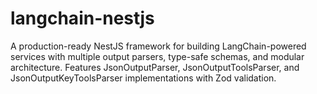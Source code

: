 # langchain-nestjs
A production-ready NestJS framework for building LangChain-powered services with multiple output parsers, type-safe schemas, and modular architecture. Features JsonOutputParser, JsonOutputToolsParser, and JsonOutputKeyToolsParser implementations with Zod validation.
